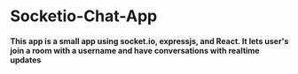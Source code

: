 # Socketio-Chat-App

#### This app is a small app using socket.io, expressjs, and React. It lets user's join a room with a username and have conversations with realtime updates
